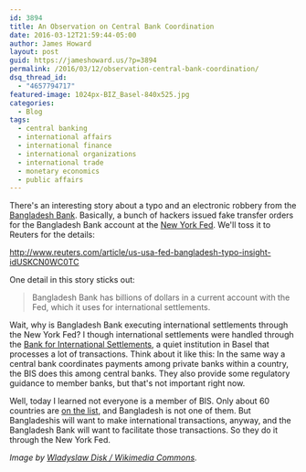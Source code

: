 ```yaml
---
id: 3894
title: An Observation on Central Bank Coordination
date: 2016-03-12T21:59:44-05:00
author: James Howard
layout: post
guid: https://jameshoward.us/?p=3894
permalink: /2016/03/12/observation-central-bank-coordination/
dsq_thread_id:
  - "4657794717"
featured-image: 1024px-BIZ_Basel-840x525.jpg
categories:
  - Blog
tags:
  - central banking
  - international affairs
  - international finance
  - international organizations
  - international trade
  - monetary economics
  - public affairs
---
```

There's an interesting story about a typo and an electronic robbery from the [Bangladesh Bank](https://www.bb.org.bd/).  Basically, a bunch of hackers issued fake transfer orders for the Bangladesh Bank account at the [New York Fed](https://www.newyorkfed.org/).  We'll toss it to Reuters for the details:

  http://www.reuters.com/article/us-usa-fed-bangladesh-typo-insight-idUSKCN0WC0TC

One detail in this story sticks out:

> Bangladesh Bank has billions of dollars in a current account with the Fed, which it uses for international settlements.

Wait, why is Bangladesh Bank executing international settlements through the New York Fed?  I though international settlements were handled through the [Bank for International Settlements](http://www.bis.org/), a quiet institution in Basel that processes a lot of transactions.  Think about it like this:  In the same way a central bank coordinates payments among private banks within a country, the BIS does this among central banks.  They also provide some regulatory guidance to member banks, but that's not important right now.

Well, today I learned not everyone is a member of BIS.  Only about 60 countries are [on the list](http://www.bis.org/about/member_cb.htm), and Bangladesh is not one of them.  But Bangladeshis will want to make international transactions, anyway, and the Bangladesh Bank will want to facilitate those transactions.  So they do it through the New York Fed.

_Image by [Wladyslaw Disk / Wikimedia Commons](https://commons.wikimedia.org/wiki/File:BIZ_Basel.jpg)._
